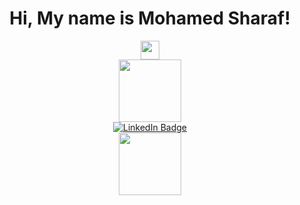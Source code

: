 <!--
### Hi there 👋
**mthms/mthms** is a ✨ _special_ ✨ repository because its `README.md` (this file) appears on your GitHub profile.

Here are some ideas to get you started:

- 🔭 I’m currently working on ...
- 🌱 I’m currently learning ...
- 👯 I’m looking to collaborate on ...
- 🤔 I’m looking for help with ...
- 💬 Ask me about ...
- 📫 How to reach me: ...
- 😄 Pronouns: ...
- ⚡ Fun fact: ...
-->

<div id="welcome_section" align="center">
  <h1>
    Hi, My name is Mohamed Sharaf!
  </h1>
  <img src="https://media.giphy.com/media/hvRJCLFzcasrR4ia7z/giphy.gif" width="30px" alt="" style="display: inline-text;"/>
</div>

<div id="header" align="center">
  <img src="https://media.giphy.com/media/M9gbBd9nbDrOTu1Mqx/giphy.gif" width="100"/>
</div>

<div id="badges" align="center">
  <a href="https://www.linkedin.com/in/msharaf-551/">
    <img src="https://img.shields.io/badge/LinkedIn-blue?style=for-the-badge&logo=linkedin&logoColor=white" alt="LinkedIn Badge"/>
  </a>
</div>
<div id="profile_counter" align="center">
<img src="https://komarev.com/ghpvc/?username=mthms&style=flat-square&color=blue" width="100" alt=""/>
</div>


